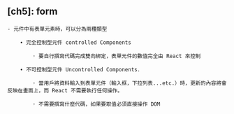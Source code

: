 ## [ch5]: form

    - 元件中有表單元素時，可以分為兩種類型

        ∙ 完全控制型元件 controlled Components

            ◦ 要自行撰寫代碼完成雙向綁定，表單元件的數值完全由 React 來控制

        ∙ 不可控制型元件 Uncontrolled Components．
        
            ◦ 當用戶將資料輸入到表單元件（輸入框，下拉列表...etc.）時，更新的內容將會反映在畫面上，而 React 不需要執行任何操作。

            ◦ 不需要撰寫什麼代碼，如果要取值必須直接操作 DOM